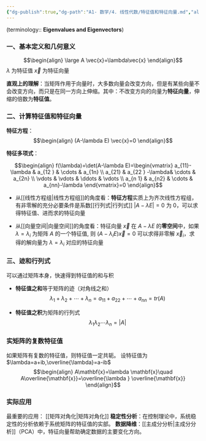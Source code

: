```yaml
---
{"dg-publish":true,"dg-path":"A1- 数学/4. 线性代数/特征值和特征向量.md","aliases":["特征值","特征向量"],"permalink":"/A1- 数学/4. 线性代数/特征值和特征向量/","dgPassFrontmatter":true,"noteIcon":"","created":"2024-10-08T19:35:28.000+08:00","updated":"2025-09-09T09:29:04.261+08:00"}
---
```


(terminology:: **Eigenvalues and Eigenvectors**)   

### 一、基本定义和几何意义
$$\begin{align}
\large A \vec{x}=\lambda\vec{x}
\end{align}$$
$\lambda$ 为特征值    $\vec{x}$ 为特征向量

**直观上的理解**：当矩阵作用于向量时，大多数向量会改变方向，但是有某些向量不会改变方向，而只是在同一方向上伸缩。其中：不改变方向的向量为**特征向量**，伸缩的倍数为**特征值**。

### 二、计算特征值和特征向量

**特征方程**：
$$\begin{align}
(A-\lambda E) \vec{x}=0
\end{align}$$

**特征多项式**：  

$$\begin{align}
f(\lambda)=\det(A-\lambda E)=\begin{vmatrix}
a_{11}-\lambda & a_{12 } & \cdots & a_{1n} \\
a_{21} & a_{22 } -\lambda& \cdots & a_{2n} \\
\vdots  &  \vdots  & \ddots  & \vdots \\
a_{n 1} & a_{n2} & \cdots  & a_{nn}-\lambda
\end{vmatrix}=0
\end{align}$$

- 从[[线性方程组\|线性方程组]]的角度看：**特征方程**实质上为齐次线性方程组，有非零解的充分必要条件是系数[[行列式\|行列式]] $\left\lvert  A-\lambda E \right\rvert=0$ 为 0，可以求得特征值、进而求的特征向量

- 从[[向量空间\|向量空间]]的角度看：特征向量 $\vec{x}$ 在 $A-\lambda E$ 的**零空间**中，如果 $\lambda=\lambda_{i}$ 为矩阵 $A$ 的一个特征值, 则 $(A-\lambda_{i}E) \vec{x}=0$ 可以求得非零解 $\vec{x}_{i}$，求得的解向量为 $\lambda=\lambda_{i}$ 对应的特征向量

### 三、迹和行列式
可以通过矩阵本身，快速得到特征值的和与积
- **特征值之和**等于矩阵的迹（对角线之和）
$${\lambda}_{1} + {\lambda}_{2} + \cdots +  {\lambda}_{n}={a}_{11}+{a}_{22}+\cdots+{a}_ {nn} =tr(A)$$

- **特征值之积**为矩阵的行列式
$${\lambda}_{1}  {\lambda}_{2}  \cdots   {\lambda}_{n}=\left\lvert  A \right\rvert$$


### 实矩阵的复数特征值
如果矩阵有复数的特征值，则特征值一定共轭。
设特征值为 $\lambda=a+ib,\overline{\lambda}=a-ib$
$$\begin{align}
A\mathbf{x}=\lambda \mathbf{x}\quad A\overline{\mathbf{x}}=\overline{\lambda  }   \overline{\mathbf{x}}  
\end{align}$$
### 实际应用
最重要的应用： [[矩阵对角化\|矩阵对角化]]
**稳定性分析**：在控制理论中，系统稳定性的分析依赖于系统矩阵的特征值的实部。
**数据降维**：[[主成分分析\|主成分分析]]（PCA）中，特征向量帮助确定数据的主要变化方向。


